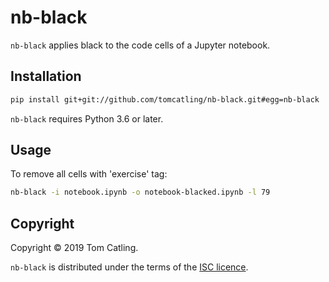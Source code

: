 # nb-black

`nb-black` applies black to the code cells of a Jupyter notebook. 
 
## Installation

```bash
pip install git+git://github.com/tomcatling/nb-black.git#egg=nb-black
```

`nb-black` requires Python 3.6 or later.

## Usage

To remove all cells with 'exercise' tag:

```bash
nb-black -i notebook.ipynb -o notebook-blacked.ipynb -l 79
```

## Copyright

Copyright © 2019 Tom Catling.

`nb-black` is distributed under the terms of the [ISC licence].

[isc licence]: https://opensource.org/licenses/ISC
